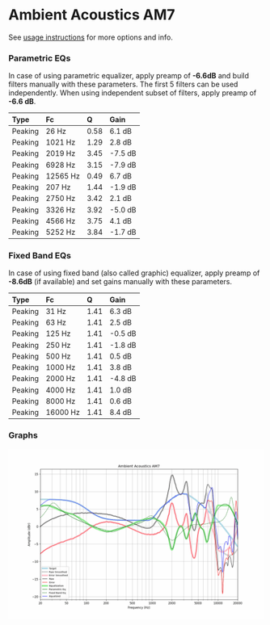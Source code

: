 # Ambient Acoustics AM7
See [usage instructions](https://github.com/jaakkopasanen/AutoEq#usage) for more options and info.

### Parametric EQs
In case of using parametric equalizer, apply preamp of **-6.6dB** and build filters manually
with these parameters. The first 5 filters can be used independently.
When using independent subset of filters, apply preamp of **-6.6 dB**.

| Type    | Fc       |    Q | Gain    |
|:--------|:---------|:-----|:--------|
| Peaking | 26 Hz    | 0.58 | 6.1 dB  |
| Peaking | 1021 Hz  | 1.29 | 2.8 dB  |
| Peaking | 2019 Hz  | 3.45 | -7.5 dB |
| Peaking | 6928 Hz  | 3.15 | -7.9 dB |
| Peaking | 12565 Hz | 0.49 | 6.7 dB  |
| Peaking | 207 Hz   | 1.44 | -1.9 dB |
| Peaking | 2750 Hz  | 3.42 | 2.1 dB  |
| Peaking | 3326 Hz  | 3.92 | -5.0 dB |
| Peaking | 4566 Hz  | 3.75 | 4.1 dB  |
| Peaking | 5252 Hz  | 3.84 | -1.7 dB |

### Fixed Band EQs
In case of using fixed band (also called graphic) equalizer, apply preamp of **-8.6dB**
(if available) and set gains manually with these parameters.

| Type    | Fc       |    Q | Gain    |
|:--------|:---------|:-----|:--------|
| Peaking | 31 Hz    | 1.41 | 6.3 dB  |
| Peaking | 63 Hz    | 1.41 | 2.5 dB  |
| Peaking | 125 Hz   | 1.41 | -0.5 dB |
| Peaking | 250 Hz   | 1.41 | -1.8 dB |
| Peaking | 500 Hz   | 1.41 | 0.5 dB  |
| Peaking | 1000 Hz  | 1.41 | 3.8 dB  |
| Peaking | 2000 Hz  | 1.41 | -4.8 dB |
| Peaking | 4000 Hz  | 1.41 | 1.0 dB  |
| Peaking | 8000 Hz  | 1.41 | 0.6 dB  |
| Peaking | 16000 Hz | 1.41 | 8.4 dB  |

### Graphs
![](./Ambient%20Acoustics%20AM7.png)